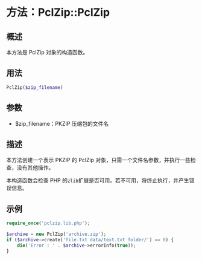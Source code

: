 
# 方法：PclZip::PclZip

## 概述
本方法是 PclZip 对象的构造函数。



## 用法
```php
PclZip($zip_filename)
```



## 参数
- $zip_filename：PKZIP 压缩包的文件名
 


## 描述
本方法创建一个表示 PKZIP 的 PclZip 对象，只需一个文件名参数，并执行一些检查，没有其他操作。

本构造函数会检查 PHP 的`zlib`扩展是否可用。若不可用，将终止执行，并产生错误信息。



## 示例
```php
require_once('pclzip.lib.php');

$archive = new PclZip('archive.zip');
if ($archive->create('file.txt data/text.txt folder/') == 0) {
    die('Error : ' . $archive->errorInfo(true));
}
```